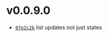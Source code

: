 # v0.0.9.0
 * [`07e2c2b`](https://github.com/lucaspopp0/hass-updatemanager/commit/07e2c2b) list updates not just states

